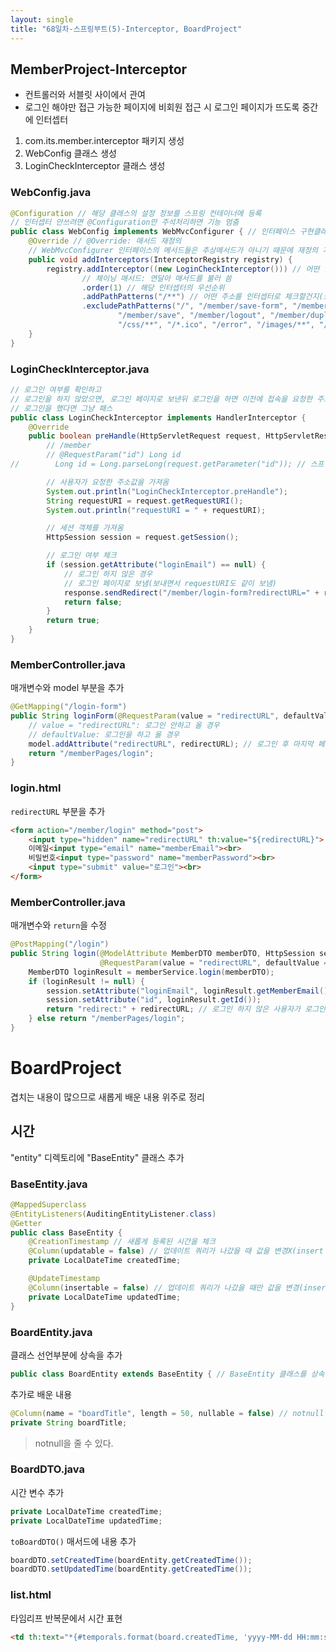 ```yaml
---
layout: single
title: "68일차-스프링부트(5)-Interceptor, BoardProject"
---
```


## MemberProject-Interceptor
- 컨트롤러와 서블릿 사이에서 관여  
- 로그인 해야만 접근 가능한 페이지에 비회원 접근 시 로그인 페이지가 뜨도록 중간에 인터셉터
1. com.its.member.interceptor 패키지 생성
2. WebConfig 클래스 생성
3. LoginCheckInterceptor 클래스 생성

### WebConfig.java

```java
@Configuration // 해당 클래스의 설정 정보를 스프링 컨테이너에 등록
// 인터셉터 안쓰려면 @Configuration만 주석처리하면 기능 멈춤
public class WebConfig implements WebMvcConfigurer { // 인터페이스 구현클래스
    @Override // @Override: 매서드 재정의
    // WebMvcConfigurer 인터페이스의 메서드들은 추상메서드가 아니기 때문에 재정의 가능
    public void addInterceptors(InterceptorRegistry registry) {
        registry.addInterceptor((new LoginCheckInterceptor())) // 어떤 인터셉터 쓸래?
                // 체이닝 매서드: 연달아 매서드를 불러 씀
                .order(1) // 해당 인터셉터의 우선순위
                .addPathPatterns("/**") // 어떤 주소를 인터셉터로 체크할건지(모든 주소)
                .excludePathPatterns("/", "/member/save-form", "/member/login-form", "/member/login",
                        "/member/save", "/member/logout", "/member/duplicate-check", "/js/**",
                        "/css/**", "/*.ico", "/error", "/images/**", "/favicon/**"); // 제외 주소(로그인을 안해도 접근 가능)
    }
}
```

### LoginCheckInterceptor.java

```java
// 로그인 여부를 확인하고
// 로그인을 하지 않았으면, 로그인 페이지로 보낸뒤 로그인을 하면 이전에 접속을 요청한 주소로 보냄
// 로그인을 했다면 그냥 패스
public class LoginCheckInterceptor implements HandlerInterceptor {
    @Override
    public boolean preHandle(HttpServletRequest request, HttpServletResponse response, Object handler) throws IOException {
        // /member
        // @RequestParam("id") Long id
//        Long id = Long.parseLong(request.getParameter("id")); // 스프링이 없으면(쌩 서블릿)

        // 사용자가 요청한 주소값을 가져옴
        System.out.println("LoginCheckInterceptor.preHandle");
        String requestURI = request.getRequestURI();
        System.out.println("requestURI = " + requestURI);

        // 세션 객체를 가져옴
        HttpSession session = request.getSession();

        // 로그인 여부 체크
        if (session.getAttribute("loginEmail") == null) {
            // 로그인 하지 않은 경우
            // 로그인 페이지로 보냄(보내면서 requestURI도 같이 보냄)
            response.sendRedirect("/member/login-form?redirectURL=" + requestURI);
            return false;
        }
        return true;
    }
}
```

### MemberController.java
매개변수와 model 부분을 추가

```java
@GetMapping("/login-form")
public String loginForm(@RequestParam(value = "redirectURL", defaultValue = "/") String redirectURL, Model model) {
    // value = "redirectURL": 로그인 안하고 올 경우
    // defaultValue: 로그인을 하고 올 경우
    model.addAttribute("redirectURL", redirectURL); // 로그인 후 마지막 페이지로 가기 위해
    return "/memberPages/login";
}
```

### login.html
`redirectURL` 부분을 추가

```html
<form action="/member/login" method="post">
    <input type="hidden" name="redirectURL" th:value="${redirectURL}">
    이메일<input type="email" name="memberEmail"><br>
    비밀번호<input type="password" name="memberPassword"><br>
    <input type="submit" value="로그인"><br>
</form>
```

### MemberController.java
매개변수와 `return`을 수정

```java
@PostMapping("/login")
public String login(@ModelAttribute MemberDTO memberDTO, HttpSession session,
                    @RequestParam(value = "redirectURL", defaultValue = "/") String redirectURL) {
    MemberDTO loginResult = memberService.login(memberDTO);
    if (loginResult != null) {
        session.setAttribute("loginEmail", loginResult.getMemberEmail());
        session.setAttribute("id", loginResult.getId());
        return "redirect:" + redirectURL; // 로그인 하지 않은 사용자가 로그인 직전에 요청한 주소로 보내줌
    } else return "/memberPages/login";
}
```

# BoardProject
겹치는 내용이 많으므로 새롭게 배운 내용 위주로 정리

## 시간
"entity" 디렉토리에 "BaseEntity" 클래스 추가

### BaseEntity.java

```java
@MappedSuperclass
@EntityListeners(AuditingEntityListener.class)
@Getter
public class BaseEntity {
    @CreationTimestamp // 새롭게 등록된 시간을 체크
    @Column(updatable = false) // 업데이트 쿼리가 나갔을 때 값을 변경X(insert 때만 관여)
    private LocalDateTime createdTime;

    @UpdateTimestamp
    @Column(insertable = false) // 업데이트 쿼리가 나갔을 때만 값을 변경(insert 때는 관여X)
    private LocalDateTime updatedTime;
}
```

### BoardEntity.java
클래스 선언부분에 상속을 추가

```java
public class BoardEntity extends BaseEntity { // BaseEntity 클래스를 상속받으므로, 그 안의 내용 사용
```

추가로 배운 내용
```java
@Column(name = "boardTitle", length = 50, nullable = false) // notnull
private String boardTitle;
```
> notnull을 줄 수 있다.

### BoardDTO.java
시간 변수 추가

```java
private LocalDateTime createdTime;
private LocalDateTime updatedTime;
```

`toBoardDTO()` 매서드에 내용 추가

```java
boardDTO.setCreatedTime(boardEntity.getCreatedTime());
boardDTO.setUpdatedTime(boardEntity.getCreatedTime());
```

### list.html
타임리프 반복문에서 시간 표현

```html
<td th:text="*{#temporals.format(board.createdTime, 'yyyy-MM-dd HH:mm:ss')}"></td>
```